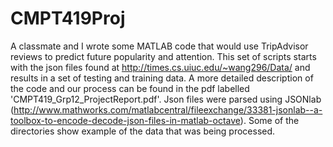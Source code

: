 CMPT419Proj
===========

A classmate and I wrote some MATLAB code that would use TripAdvisor reviews to predict future popularity and attention. 
This set of scripts starts with the json files found at http://times.cs.uiuc.edu/~wang296/Data/ and results in a set of testing and training data. A more detailed description of the code and our process can be found in the pdf labelled 'CMPT419_Grp12_ProjectReport.pdf'. Json files were parsed using JSONlab (http://www.mathworks.com/matlabcentral/fileexchange/33381-jsonlab--a-toolbox-to-encode-decode-json-files-in-matlab-octave).
Some of the directories show example of the data that was being processed. 
